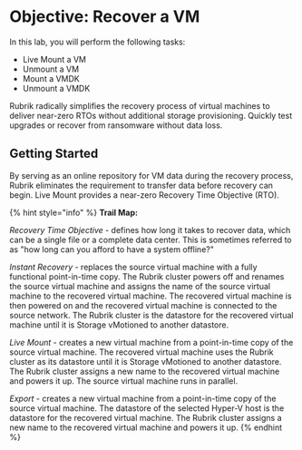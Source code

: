 # Objective: Recover a VM

In this lab, you will perform the following tasks:

* Live Mount a VM
* Unmount a VM
* Mount a VMDK
* Unmount a VMDK

Rubrik radically simplifies the recovery process of virtual machines to deliver near-zero RTOs without additional storage provisioning. Quickly test upgrades or recover from ransomware without data loss.

## Getting Started

By serving as an online repository for VM data during the recovery process, Rubrik eliminates the requirement to transfer data before recovery can begin. Live Mount provides a near-zero Recovery Time Objective \(RTO\).

{% hint style="info" %}
**Trail Map:**

_Recovery Time Objective_ - defines how long it takes to recover data, which can be a single file or a complete data center. This is sometimes referred to as "how long can you afford to have a system offline?"

_Instant Recovery_ - replaces the source virtual machine with a fully functional point-in-time copy. The Rubrik cluster powers off and renames the source virtual machine and assigns the name of the source virtual machine to the recovered virtual machine. The recovered virtual machine is then powered on and the recovered virtual machine is connected to the source network. The Rubrik cluster is the datastore for the recovered virtual machine until it is Storage vMotioned to another datastore.

_Live Mount_ - creates a new virtual machine from a point-in-time copy of the source virtual machine. The recovered virtual machine uses the Rubrik cluster as its datastore until it is Storage vMotioned to another datastore. The Rubrik cluster assigns a new name to the recovered virtual machine and powers it up. The source virtual machine runs in parallel.

_Export_ - creates a new virtual machine from a point-in-time copy of the source virtual machine. The datastore of the selected Hyper-V host is the datastore for the recovered virtual machine. The Rubrik cluster assigns a new name to the recovered virtual machine and powers it up.
{% endhint %}

